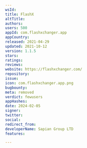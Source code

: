 ```yaml
---
wsId: 
title: FlashX
altTitle: 
authors: 
users: 500
appId: com.flashxchanger.app
appCountry: 
released: 2021-04-29
updated: 2021-10-12
version: 1.1.5
stars: 
ratings: 
reviews: 
website: https://flashxchanger.com/
repository: 
issue: 
icon: com.flashxchanger.app.png
bugbounty: 
meta: removed
verdict: fewusers
appHashes: 
date: 2024-02-05
signer: 
twitter: 
social: 
redirect_from: 
developerName: Sapian Group LTD
features: 

---
```


